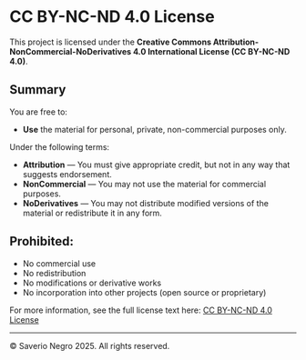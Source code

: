 # CC BY-NC-ND 4.0 License

This project is licensed under the **Creative Commons Attribution-NonCommercial-NoDerivatives 4.0 International License (CC BY-NC-ND 4.0)**.

## Summary

You are free to:

- **Use** the material for personal, private, non-commercial purposes only.

Under the following terms:

- **Attribution** — You must give appropriate credit, but not in any way that suggests endorsement.
- **NonCommercial** — You may not use the material for commercial purposes.
- **NoDerivatives** — You may not distribute modified versions of the material or redistribute it in any form.

## Prohibited:

- No commercial use
- No redistribution
- No modifications or derivative works
- No incorporation into other projects (open source or proprietary)

For more information, see the full license text here: <a href="https://creativecommons.org/licenses/by-nc-nd/4.0/legalcode">CC BY-NC-ND 4.0 License</a>

---

© Saverio Negro 2025. All rights reserved.
